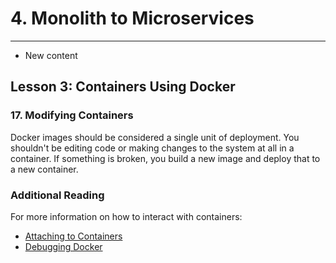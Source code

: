 # 4. Monolith to Microservices 
___
* New content 

## Lesson 3: Containers Using Docker

### 17. Modifying Containers

Docker images should be considered a single unit of deployment. You shouldn't be editing code or making changes to the system at all in a container. If something is broken, you build a new image and deploy that to a new container.

### Additional Reading
For more information on how to interact with containers:

* [Attaching to Containers](https://docs.docker.com/engine/reference/commandline/container_attach/)
* [Debugging Docker](https://www.docker.com/blog/live-debugging-docker/)

